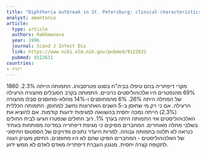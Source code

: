 ```yaml
---
title: "Diphtheria outbreak in St. Petersburg: clinical characteristics of 1860 adult patients"
analyst: amantonio
article:
  type: article
  authors: Rakhmanova
  year: 1996
  journal: Scand J Infect Dis
  link: https://www.ncbi.nlm.nih.gov/pubmed/9122631
  pubmed: 9122631
countries:
- רוסיה
---
```


1860 מקרי דיפתריה בהם טיפלו בביה"ח בסנט פטרסבורג. התמותה הייתה 2.3%. 69% מהנפטרים היו אלכוהוליסטים כרוניים.
התמותה בקרב הסובלים מהצורה הרעילה של המחלה היתה 26%. 6% מהמחוסנים ו-14% מהלא-מחוסנים סבלו מהצורה הרעילה. אם כי רק מי שחוסן ב-5 השנים האחרונות נחשב למחוסן. התמותה הכללית (2.3%) הייתה נמכה יחסית בהשוואה למגיפות ידועות קודמות. אם להוציא את האלכוהוליסטים אזי התמותה היתה בערך 1%. רוב החולים שנפטרו הגיעו לבית החולים בשלבי מחלה מאוחרים.
המחברים מסיקים כי מגיפת דיפתריה במדינה מפותחות בעתיד כנראה לא תלווה בתמותה גבוהה. למרות היעדר נתונים מדויקים של הססטוס החיסוני של האלכוהוליסטים - המחברים הסיקו שהם לא היו מחוסנים.
החיסון מעניק הגנה לתקופה קצרה יחסית. מנגנון העברת דיפתריה מאדם לאדם לא ממש ידוע.
